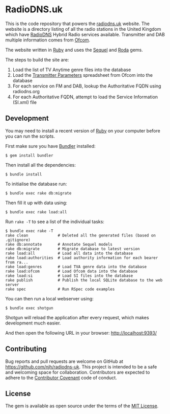 RadioDNS.uk
===========

This is the code repository that powers the [radiodns.uk] website. The website is a directory
listing of all the radio stations in the United Kingdom which have [RadioDNS] Hybrid Radio
services available. Transmitter and DAB multiple information comes from [Ofcom].

The website written in [Ruby] and uses the [Sequel] and [Roda] gems.


The steps to build the site are:

1. Load the list of TV Anytime genre files into the database
2. Load the [Transmitter Parameters] spreadsheet from Ofcom into the database
3. For each service on FM and DAB, lookup the Authoritative FQDN using radiodns.org
4. For each Authoritative FQDN, attempt to load the Service Information (SI.xml) file



## Development

You may need to install a recent version of [Ruby] on your computer before you can run the scripts.

First make sure you have [Bundler] installed:

    $ gem install bundler

Then install all the dependencies:

    $ bundle install

To initialise the database run:

    $ bundle exec rake db:migrate

Then fill it up with data using:

    $ bundle exec rake load:all

Run `rake -T` to see a list of the individual tasks:

    $ bundle exec rake -T
    rake clean             # Deleted all the generated files (based on .gitignore)
    rake db:annotate       # Annotate Sequel models
    rake db:migrate        # Migrate database to latest version
    rake load:all          # Load all data into the database
    rake load:authorities  # Load authority information for each bearer from ra...
    rake load:genres       # Load TVA genre data into the database
    rake load:ofcom        # Load Ofcom data into the database
    rake load:si           # Load SI files into the database
    rake publish           # Publish the local SQLite database to the web server
    rake spec              # Run RSpec code examples

You can then run a local webserver using:

    $ bundle exec shotgun
    
Shotgun will reload the application after every request, which makes development much easier.

And then open the following URL in your browser: [http://localhost:9393/]


## Contributing

Bug reports and pull requests are welcome on GitHub at https://github.com/njh/radiodns-uk.
This project is intended to be a safe and welcoming space for collaboration. Contributors are expected to adhere to the [Contributor Covenant](http://contributor-covenant.org) code of conduct.


## License

The gem is available as open source under the terms of the [MIT License].



[Bundler]:                   http://bundler.io/
[MIT License]:               http://opensource.org/licenses/MIT
[Ofcom]:                     https://www.ofcom.org.uk/
[radiodns.uk]:               http://www.radiodns.uk/
[RadioDNS]:                  http://www.radiodns.org/
[Roda]:                      http://roda.jeremyevans.net/
[Ruby]:                      http://ruby-lang.org/
[Sequel]:                    http://sequel.jeremyevans.net/
[Transmitter Parameters]:    https://www.ofcom.org.uk/spectrum/information/radio-tech-parameters
[http://localhost:9393/]:    http://localhost:9393/
